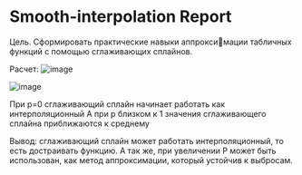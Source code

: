 # Smooth-interpolation Report
Цель. Сформировать практические навыки аппроксимации табличных функций с помощью сглаживающих сплайнов.

Расчет:
![image](https://github.com/user-attachments/assets/31ab1ba8-17b3-4489-bf3c-ad630910d3b2)

![image](https://github.com/user-attachments/assets/8f22f097-0093-450b-af0f-f040fdb6c0e6)

При p=0 сглаживающий сплайн начинает работать как интерполяционный
А при p близком к 1 значения сглаживающего сплайна приближаются к среднему

Вывод: сглаживающий сплайн может работать интерполяционный, то есть достраивать функцию. А так же, при увеличении P может быть использован, как метод аппроксимации, который устойчив к выбросам.
